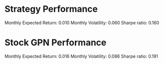# Strategy Performance
Monthly Expected Return: 0.010
Monthly Volatility: 0.060
Sharpe ratio: 0.160
# Stock GPN Performance
Monthly Expected Return: 0.016
Monthly Volatility: 0.086
Sharpe ratio: 0.191
